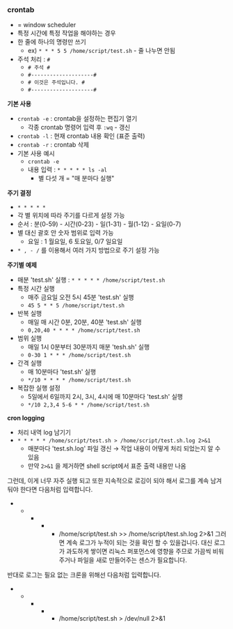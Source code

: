 
### crontab
- = window scheduler
- 특정 시간에 특정 작업을 해야하는 경우
- 한 줄에 하나의 명령만 쓰기
  - ex) `* * * 5 5 /home/script/test.sh` - 줄 나누면 안됨
- 주석 처리 : `#`
  - `# 주석 #`
  - `#--------------------#`
  - `# 이것은 주석입니다. #`
  - `#--------------------#`

<b>기본 사용</b>
- `crontab -e` : crontab을 설정하는 편집기 열기
  - 각종 crontab 명령어 입력 후 `:wq` - 갱신
- `crontab -l` : 현재 crontab 내용 확인 (표준 출력)
- `crontab -r` : crontab 삭제
- 기본 사용 예시
  - `crontab -e`
  - 내용 입력 : `* * * * * ls -al`
    - 별 다섯 개 = "매 분마다 실행" 

<b>주기 결정</b>
- `* * * * *`
- 각 별 위치에 따라 주기를 다르게 설정 가능
- 순서 : 분(0-59) - 시간(0-23) - 일(1-31) - 월(1-12) - 요일(0-7)
- 별 대신 괄호 안 숫자 범위로 입력 가능
  - 요일 : 1 월요일, 6 토요일, 0/7 일요일
- `* , - /` 를 이용해서 여러 가지 방법으로 주기 설정 가능

<b>주기별 예제</b>
- 매분 'test.sh' 실행 : `* * * * * /home/script/test.sh`
- 특정 시간 실행
  - 매주 금요일 오전 5시 45분 'test.sh' 실행
  - `45 5 * * 5 /home/script/test.sh`
- 반복 실행
  - 매일 매 시간 0분, 20분, 40분 'test.sh' 실행
  - `0,20,40 * * * * /home/script/test.sh`
- 범위 실행
  - 매일 1시 0분부터 30분까지 매분 'tesh.sh' 실행
  - `0-30 1 * * * /home/script/test.sh`
- 간격 실행
  - 매 10분마다 'test.sh' 실행
  - `*/10 * * * * /home/script/test.sh`
- 복잡한 실행 설정
  - 5일에서 6일까지 2시, 3시, 4시에 매 10분마다 'test.sh' 실행
  - `*/10 2,3,4 5-6 * * /home/script/test.sh`

<b>cron logging</b>
- 처리 내역 log 남기기
- `* * * * * /home/script/test.sh > /home/script/test.sh.log 2>&1`
  - 매분마다 'test.sh.log' 파일 갱신 → 작업 내용이 어떻게 처리 되었는지 알 수 있음
  - 만약 `2>&1` 을 제거하면 shell script에서 표준 출력 내용만 나옴

그런데, 이게 너무 자주 실행 되고 또한 지속적으로 로깅이 되야 해서 로그를 계속 남겨둬야 한다면 다음처럼 입력합니다.

* * * * * /home/script/test.sh >> /home/script/test.sh.log 2>&1
그러면 계속 로그가 누적이 되는 것을 확인 할 수 있을겁니다. 대신 로그가 과도하게 쌓이면 리눅스 퍼포먼스에 영향을 주므로 가끔씩 비워주거나 파일을 새로 만들어주는 센스가 필요합니다.

반대로 로그는 필요 없는 크론을 위해선 다음처럼 입력합니다.

* * * * * /home/script/test.sh > /dev/null 2>&1









